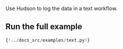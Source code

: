 Use Hudson to log the data in a text workflow.

## Run the full example

```Python
{!../docs_src/examples/text.py!}
```
